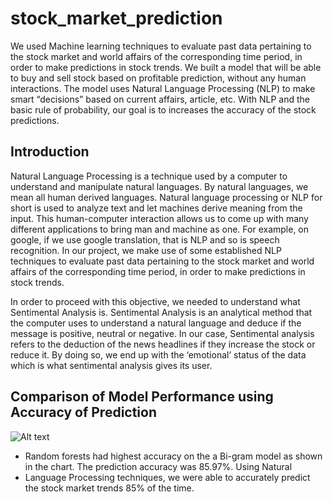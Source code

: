 # stock_market_prediction
We used Machine learning techniques to evaluate past data pertaining to the stock market and world affairs of the corresponding time period, in order to make predictions in stock trends. We built a model that will be able to buy and sell stock based on profitable prediction, without any human interactions. The model uses Natural Language Processing (NLP) to make smart “decisions” based on current affairs, article, etc. With NLP and the basic rule of probability, our goal is to increases the accuracy of the stock predictions.

## Introduction
Natural Language Processing is a technique used by a computer to understand and manipulate natural languages. By natural languages, we mean all human derived languages. Natural language processing or NLP for short is used to analyze text and let machines derive meaning from the input. This human-computer interaction allows us to come up with many different applications to bring man and machine as one. For example, on google, if we use 
google translation, that is NLP and so is speech recognition. In our project, we make use of some established NLP techniques to evaluate past data pertaining to the stock market and world affairs of the corresponding time period, in order to make predictions in stock trends. 

In order to proceed with this objective, we needed to understand what Sentimental Analysis is. Sentimental Analysis is an analytical method that the computer uses to understand a natural language and deduce if the message is positive, neutral or negative. In our case, Sentimental analysis refers to the deduction of the news headlines if they increase the stock or reduce it. By doing so, we end up with the ‘emotional’ status of the data which is what sentimental analysis gives its user.

## Comparison of Model Performance using Accuracy of Prediction
![Alt text](https://github.com/niharikabalachandra/Stock-Market-Prediction-Using-Natural-Language-Processing/blob/master/chart.png)
* Random forests had highest accuracy on the a Bi-gram model as shown in the chart. The prediction accuracy was 85.97%. Using Natural 
* Language Processing techniques, we were able to accurately predict the stock market trends 85% of the time. 


